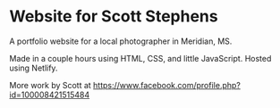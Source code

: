 # Website for Scott Stephens

A portfolio website for a local photographer in Meridian, MS.

Made in a couple hours using HTML, CSS, and little JavaScript.
Hosted using Netlify.

More work by Scott at https://www.facebook.com/profile.php?id=100008421515484
